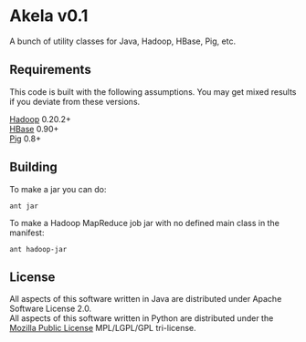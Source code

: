 # Akela v0.1 #
A bunch of utility classes for Java, Hadoop, HBase, Pig, etc.


## Requirements ##
This code is built with the following assumptions.  You may get mixed results if you deviate from these versions.

[Hadoop](http://hadoop.apache.org) 0.20.2+  
[HBase](http://hbase.apache.org) 0.90+  
[Pig](http://pig.apache.org) 0.8+  


## Building ##
To make a jar you can do:  

`ant jar`

To make a Hadoop MapReduce job jar with no defined main class in the manifest:  

`ant hadoop-jar`


## License ##
All aspects of this software written in Java are distributed under Apache Software License 2.0.  
All aspects of this software written in Python are distributed under the [Mozilla Public License](http://www.mozilla.org/MPL/) MPL/LGPL/GPL tri-license.